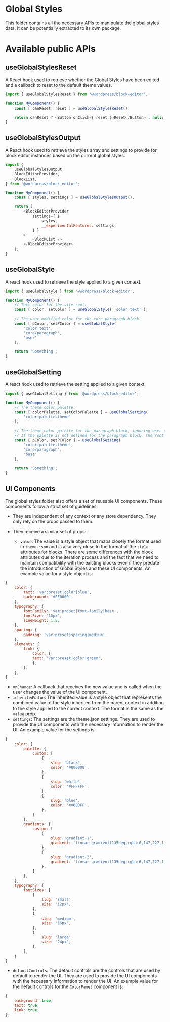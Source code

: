 # Global Styles

This folder contains all the necessary APIs to manipulate the global styles data. It can be potentially extracted to its own package.

# Available public APIs

## useGlobalStylesReset

A React hook used to retrieve whether the Global Styles have been edited and a callback to reset to the default theme values.

```js
import { useGlobalStylesReset } from '@wordpress/block-editor';

function MyComponent() {
	const [ canReset, reset ] = useGlobalStylesReset();

	return canReset ? <Button onClick={ reset }>Reset</Button> : null;
}
```

## useGlobalStylesOutput

A React hook used to retrieve the styles array and settings to provide for block editor instances based on the current global styles.

```js
import {
	useGlobalStylesOutput,
	BlockEditorProvider,
	BlockList,
} from '@wordpress/block-editor';

function MyComponent() {
	const [ styles, settings ] = useGlobalStylesOutput();

	return (
		<BlockEditorProvider
			settings={ {
				styles,
				__experimentalFeatures: settings,
			} }
		>
			<BlockList />
		</BlockEditorProvider>
	);
}
```

## useGlobalStyle

A react hook used to retrieve the style applied to a given context.

```js
import { useGlobalStyle } from '@wordpress/block-editor';

function MyComponent() {
	// Text color for the site root.
	const [ color, setColor ] = useGlobalStyle( 'color.text' );

	// The user modified color for the core paragraph block.
	const [ pColor, setPColor ] = useGlobalStyle(
		'color.text',
		'core/paragraph',
		'user'
	);

	return 'Something';
}
```

## useGlobalSetting

A react hook used to retrieve the setting applied to a given context.

```js
import { useGlobalSetting } from '@wordpress/block-editor';

function MyComponent() {
	// The theme color palette.
	const [ colorPalette, setColorPalette ] = useGlobalSetting(
		'color.palette.theme'
	);

	// The theme color palette for the paragraph block, ignoring user changes.
	// If the palette is not defined for the paragraph block, the root one is returned.
	const [ pColor, setPColor ] = useGlobalSetting(
		'color.palette.theme',
		'core/paragraph',
		'base'
	);

	return 'Something';
}
```

## UI Components

The global styles folder also offers a set of reusable UI components. These components follow a strict set of guidelines:

-   They are independent of any context or any store dependency. They only rely on the props passed to them.
-   They receive a similar set of props:

    -   `value`: The value is a style object that maps closely the format used in `theme.json` and is also very close to the format of the `style` attributes for blocks. There are some differences with the block attributes due to the iteration process and the fact that we need to maintain compatibility with the existing blocks even if they predate the introduction of Global Styles and these UI components. An example value for a style object is:

```js
{
	color: {
		text: 'var:preset|color|blue',
		background: '#FF0000',
	},
	typography: {
		fontFamily: 'var:preset|font-family|base',
		fontSize: '10px',
		lineHeight: 1.5,
	},
	spacing: {
		padding: 'var:preset|spacing|medium',
	},
	elements: {
		link: {
			color: {
			text: 'var:preset|color|green',
			},
		},
	},
}
```

-   `onChange`: A callback that receives the new value and is called when the user changes the value of the UI component.
-   `inheritedValue`: The inherited value is a style object that represents the combined value of the style inherited from the parent context in addition to the style applied to the current context. The format is the same as the `value` prop.
-   `settings`: The settings are the theme.json settings. They are used to provide the UI components with the necessary information to render the UI. An example value for the settings is:

```js
{
	color: {
		palette: {
			custom: [
				{
					slug: 'black',
					color: '#000000',
				},
				{
					slug: 'white',
					color: '#FFFFFF',
				},
				{
					slug: 'blue',
					color: '#0000FF',
				},
			]
		},
		gradients: {
			custom: [
				{
					slug: 'gradient-1',
					gradient: 'linear-gradient(135deg,rgba(6,147,227,1) 0%,rgb(155,81,224) 100%)',
				},
				{
					slug: 'gradient-2',
					gradient: 'linear-gradient(135deg,rgba(6,147,227,1) 0%,rgb(155,81,224) 100%)',
				},
			]
		},
	},
	typography: {
		fontSizes: [
			{
				slug: 'small',
				size: '12px',
			},
			{
				slug: 'medium',
				size: '16px',
			},
			{
				slug: 'large',
				size: '24px',
			},
		],
	}
}
```
-   `defaultControls`: The default controls are the controls that are used by default to render the UI. They are used to provide the UI components with the necessary information to render the UI. An example value for the default controls for the `ColorPanel` component is:

```js
{
	background: true,
	text: true,
	link: true,
},
```
